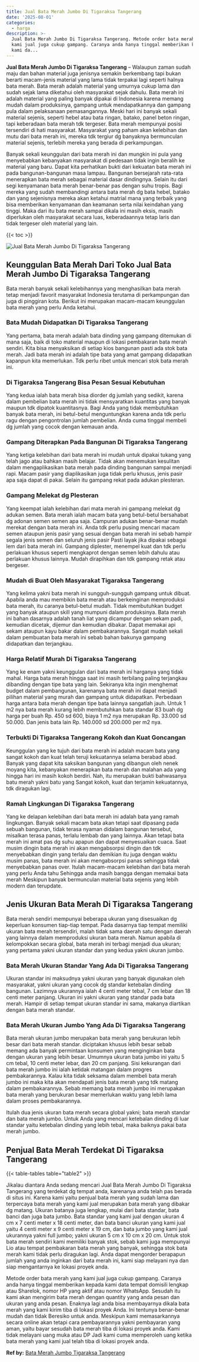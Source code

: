 ```yaml
---
title: Jual Bata Merah Jumbo Di Tigaraksa Tangerang
date: '2025-08-01'
categories:
  - harga
description: >-
  Jual Bata Merah Jumbo Di Tigaraksa Tangerang. Metode order bata merah yang
  kami jual juga cukup gampang. Caranya anda hanya tinggal memberikan kepada
  kami da...
---
```


**Jual Bata Merah Jumbo Di Tigaraksa Tangerang** – Walaupun zaman sudah maju dan bahan material juga jenisnya semakin berkembang tapi bukan berarti macam-jenis material yang lama tidak terpakai lagi seperti halnya bata merah. Bata merah adalah material yang umurnya cukup lama dan sudah sejak lama diketahui oleh masyarakat sejak dahulu. Bata merah ini adalah material yang paling banyak dipakai di Indonesia karena memang mudah dalam produksinya, gampang untuk mendapatkannya dan gampang pula dalam pelaksanaan pemasangannya. Meski hari ini banyak sekali material sejenis, seperti hebel atau bata ringan, batako, panel beton ringan, tapi keberadaan bata merah tdk tergeser. Bata merah mempunyai posisi tersendiri di hati masyarakat. Masyarakat yang paham akan kelebihan dan mutu dari bata merah ini, mereka tdk tergiur dg banyaknya bermunculan material sejenis, terlebih mereka yang berada di perkampungan.

Banyak sekali keunggulan dari bata merah ini dan mungkin ini pula yang menyebabkan kebanyakan masyarakat di pedesaan tidak ingin beralih ke material yang baru. Dapat kita perhatikan bukti dari kekuatan bata merah ini pada bangunan-bangunan masa lampau. Bangunan bersejarah rata-rata menerapkan bata merah sebagai material dasar dindingnya. Selain itu dari segi kenyamanan bata merah benar-benar pas dengan suhu tropis. Bagi mereka yang sudah membandingi antara bata merah dg bata hebel, batako dan yang sejenisnya mereka akan ketahui matrial mana yang terbaik yang bisa memberikan kenyamanan dan keamanan serta nilai keindahan yang tinggi. Maka dari itu bata merah sampai dikala ini masih eksis, masih diperlukan oleh masyarakat secara luas, keberadaannya tetap laris dan tidak tergeser oleh material yang lain.

{{< toc >}}

![Jual Bata Merah Jumbo Di Tigaraksa Tangerang](/images/jual-bata-merah-23.png)

## Keunggulan Bata Merah Dari Toko Jual Bata Merah Jumbo Di Tigaraksa Tangerang

Bata merah banyak sekali kelebihannya yang menghasilkan bata merah tetap menjadi favorit masyarakat Indonesia terutama di perkampungan dan juga di pinggiran kota. Berikut ini merupakan macam-macam keunggulan bata merah yang perlu Anda ketahui.

### Bata Mudah Didapatkan Di Tigaraksa Tangerang

Yang pertama, bata merah adalah bata dinding yang gampang ditemukan di mana saja, baik di toko material maupun di lokasi pembakaran bata merah sendiri. Kita bisa menyaksikan di setiap kios bangunan pasti ada stok bata merah. Jadi bata merah ini adalah tipe bata yang amat gampang didapatkan kapanpun kita memerlukan. Tdk perlu ribet untuk mencari stok bata merah ini.

### Di Tigaraksa Tangerang Bisa Pesan Sesuai Kebutuhan

Yang kedua ialah bata merah bisa diorder dg jumlah yang sedikit, karena dalam pembelian bata merah ini tidak mensyaratkan kuantitas yang banyak maupun tdk dipatok kuantitasnya. Bagi Anda yang tidak membutuhkan banyak bata merah, ini betul-betul menguntungkan karena anda tdk perlu ragu dengan pengontrolan jumlah pembelian. Anda cuma tinggal membeli dg jumlah yang cocok dengan kemauan anda.

### Gampang Diterapkan Pada Bangunan Di Tigaraksa Tangerang

Yang ketiga kelebihan dari bata merah ini mudah untuk dipakai tukang yang telah jago atau bahkan masih belajar. Tidak akan menemukan kesulitan dalam mengaplikasikan bata merah pada dinding bangunan sampai menjadi rapi. Macam pasir yang diaplikasikan juga tidak perlu khusus, jenis pasir apa saja dapat di pakai. Selain itu gampang rekat pada adukan plesteran.

### Gampang Melekat dg Plesteran

Yang keempat ialah kelebihan dari mata merah ini gampang melekat dg adukan semen. Bata merah ialah macam bata yang betul-betul bersahabat dg adonan semen semen apa saja. Campuran adukan benar-benar mudah merekat dengan bata merah ini. Anda tdk perlu pusing mencari macam semen ataupun jenis pasir yang sesuai dengan bata merah ini sebab hampir segala jenis semen dan seluruh jenis pasir Pasti layak jika dipakai sebagai lem dari bata merah ini. Gampang diplester, menempel kuat dan tdk perlu perlakuan khusus seperti mengkaprot dengan semen lebih dahulu atau perlakuan khusus lainnya. Mudah dirapihkan dan tdk gampang retak atau bergeser.

### Mudah di Buat Oleh Masyarakat Tigaraksa Tangerang

Yang kelima yakni bata merah ini sungguh-sungguh gampang untuk dibuat. Apabila anda mau membikin bata merah atau berkeinginan memproduksi bata merah, itu caranya betul-betul mudah. Tidak membutuhkan budget yang banyak ataupun skill yang mumpuni dalam produksinya. Bata merah ini bahan dasarnya adalah tanah liat yang dicampur dengan sekam padi, kemudian dicetak, dijemur dan kemudian dibakar. Dapat memakai api sekam ataupun kayu bakar dalam pembakarannya. Sangat mudah sekali dalam pembuatan bata merah ini sebab bahan bakunya gampang didapatkan dan terjangkau.

### Harga Relatif Murah Di Tigaraksa Tangerang

Yang ke enam yakni keunggulan dari bata merah ini harganya yang tidak mahal. Harga bata merah hingga saat ini masih terbilang paling terjangkau dibanding dengan tipe bata yang lain. Sekiranya kita ingin menghemat budget dalam pembangunan, karenanya bata merah ini dapat menjadi pilihan material yang murah dan gampang untuk didapatkan. Perbedaan harga antara bata merah dengan tipe bata lainnya sangatlah jauh. Untuk 1 m2 nya bata merah kurang lebih membutuhkan bata standar 83 buah dg harga per buah Rp. 450 sd 600, biaya 1 m2 nya merupakan Rp. 33.000 sd 50.000. Dan jenis bata lain Rp. 140.000 sd 200.000 per m2 nya.

### Terbukti Di Tigaraksa Tangerang Kokoh dan Kuat Goncangan

Keunggulan yang ke tujuh dari bata merah ini adalah macam bata yang sangat kokoh dan kuat telah teruji kekuatannya selama berabad abad. Banyak yang dapat kita saksikan bangunan yang dibangun oleh nenek moyang kita, kebanyakan menerapkan bata merah dan malahan ada yang hingga hari ini masih kokoh berdiri. Nah, itu merupakan bukti bahwasanya batu merah yakni batu yang Sangat kokoh, kuat dan terjamin kekuatannya, tdk diragukan lagi.

### Ramah Lingkungan Di Tigaraksa Tangerang

Yang ke delapan kelebihan dari bata merah ini adalah bata yang ramah lingkungan. Banyak sekali macam bata akan tetapi saat dipasang pada sebuah bangunan, tidak terasa nyaman didalam bangunan tersebut, misalkan terasa panas, terlalu lembab dan yang lainnya. Akan tetapi bata merah ini amat pas dg suhu apapun dan dapat menyesuaikan cuaca. Saat musim dingin bata merah ini akan mengabsorpsi dingin dan tdk menyebabkan dingin yang terlalu dan demikian itu juga dengan waktu musim panas, bata merah ini akan mengabsorpsi panas sehingga tidak menyebabkan panas over. Itulah macam-macam kelebihan dari bata merah yang perlu Anda tahu Sehingga anda masih bangga dengan memakai bata merah Meskipun banyak bermunculan material bata sejenis yang lebih modern dan terupdate.

## Jenis Ukuran Bata Merah Di Tigaraksa Tangerang

Bata merah sendiri mempunyai beberapa ukuran yang disesuaikan dg keperluan konsumen tiap-tiap tempat. Pada dasarnya tiap tempat memiliki ukuran bata merah tersendiri, malah tidak sama daerah satu dengan daerah yang lainnya dalam memproduksi ukuran bata merah. Namun apabila di kelompokkan secara global, bata merah ini terbagi menjadi dua ukuran; yang pertama yakni ukuran standar dan yang kedua yakni ukuran jumbo.

### Bata Merah Ukuran Standar Yang Ada Di Tigaraksa Tangerang

Ukuran standar ini maksudnya yakni ukuran yang banyak digunakan oleh masyarakat, yakni ukuran yang cocok dg standar ketebalan dinding bangunan. Lazimnya ukurannya ialah 4 centi meter tebal, 7 cm lebar dan 18 centi meter panjang. Ukuran ini yakni ukuran yang standar pada bata merah. Hampir di setiap tempat ukuran standar ini sama, makanya diartikan dengan bata merah standar.

### Bata Merah Ukuran Jumbo Yang Ada Di Tigaraksa Tangerang

Bata merah ukuran jumbo merupakan bata merah yang berukuran lebih besar dari bata merah standar. diciptakan khusus lebih besar sebab memang ada banyak permintaan konsumen yang menginginkan bata dengan ukuran yang lebih besar. Umumnya ukuran bata jumbo ini yaitu 5 cm tebal, 10 centi meter lebar, dan 20 cm panjang. Sisi kekurangan dari bata merah jumbo ini ialah ketidak matangan dalam progres pembakarannya. Kalau kita tidak seksama dalam membeli bata merah jumbo ini maka kita akan mendapati jenis bata merah yang tdk matang dalam pembakarannya. Sebab memang bata merah jumbo ini merupakan bata merah yang berukuran besar memerlukan waktu yang lebih lama dalam proses pembakarannya.

Itulah dua jenis ukuran bata merah secara global yakni; bata merah standar dan bata merah jumbo. Untuk Anda yang mencari ketebalan dinding di luar standar yaitu ketebalan dinding yang lebih tebal, maka baiknya pakai bata merah jumbo.

## Penjual Bata Merah Terdekat Di Tigaraksa Tangerang

{{< table-tables table="table2" >}}

Jikalau diantara Anda sedang mencari Jual Bata Merah Jumbo Di Tigaraksa Tangerang yang terdekat dg tempat anda, karenanya anda telah pas berada di situs ini. Karena kami yaitu penjual bata merah yang sudah lama dan terpercaya bata merah yang kami jual merupakan bata merah yang dibakar dg matang. Ukuran batanya juga lengkap, mulai dari bata standar, bata banci dan juga bata jumbo. Bata standar yang kami jual dengan ukuran 4 cm x 7 centi meter x 18 centi meter, dan bata banci ukuran yang kami jual yaitu 4 centi meter x 9 centi meter x 19 cm, dan bata jumbo yang kami jual ukurannya yakni full jumbo; yakni ukuran 5 cm x 10 cm x 20 cm. Untuk stok bata merah sendiri kami memiliki banyak stok, sebab kami juga mempunyai Lio atau tempat pembakaran bata merah yang banyak, sehingga stok bata merah kami tidak perlu diragukan lagi. Anda dapat mengorder berapapun jumlah yang anda inginkan dari bata merah ini, kami siap melayani nya dan siap mengantarnya ke lokasi proyek anda.

Metode order bata merah yang kami jual juga cukup gampang. Caranya anda hanya tinggal memberikan kepada kami data tempat domisili lengkap atau Sharelok, nomor HP yang aktif atau nomor WhatsApp. Sesudah itu kami akan mengirim bata merah dengan quantity yang anda pesan dan ukuran yang anda pesan. Enaknya lagi anda bisa membayarnya dikala bata merah yang kami kirim tiba di lokasi proyek Anda. Ini tentunya benar-benar mudah dan tidak Beresiko untuk anda. Meskipun kami memasarkannya secara online akan tetapi cara pembayarannya yakni pembayaran yang aman, yaitu bayar sesudah bata merah tiba di lokasi proyek anda. Kami tidak melayani uang muka atau DP Jadi kami cuma memperoleh uang ketika bata merah yang kami jual telah tiba di lokasi proyek anda.

**Ref by:** [Bata Merah Jumbo Tigaraksa Tangerang](https://id.wikipedia.org/wiki/Bata)

